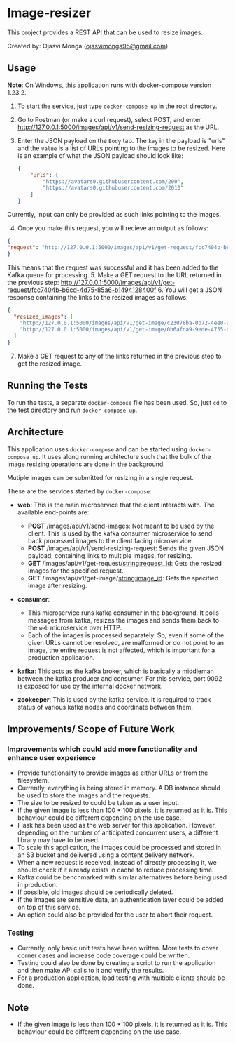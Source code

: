 # Image-resizer

This project provides a REST API that can be used to resize images.

Created by: Ojasvi Monga (ojasvimonga95@gmail.com)

## Usage

**Note**: On Windows, this application runs with docker-compose version 1.23.2.

1. To start the service, just type `docker-compose up` in the root directory.
2. Go to Postman (or make a curl request), select POST, and enter <http://127.0.0.1:5000/images/api/v1/send-resizing-request> as the URL.
3. Enter the JSON payload on the `Body` tab. The `key` in the payload is "urls" and the `value` is a list of URLs pointing to the images to be resized. Here is an example of what the JSON payload should look like:

    ```json
    {
        "urls": [
            "https://avatars0.githubusercontent.com/200",
            "https://avatars0.githubusercontent.com/2010"
        ]
    }
    ```

Currently, input can only be provided as such links pointing to the images.

4. Once you make this request, you will recieve an output as follows:

```json
{
"request": "http://127.0.0.1:5000/images/api/v1/get-request/fcc7404b-b6cd-4d75-85a6-b1494128400f"
}
```

This means that the request was successful and it has been added to the Kafka queue for processing.
5. Make a GET request to the URL returned in the previous step: <http://127.0.0.1:5000/images/api/v1/get-request/fcc7404b-b6cd-4d75-85a6-b1494128400f>
6. You will get a JSON response containing the links to the resized images as follows:

```json
{
  "resized_images": [
    "http://127.0.0.1:5000/images/api/v1/get-image/c23078ba-0b72-4ee0-9c76-be4ed055fe96",
    "http://127.0.0.1:5000/images/api/v1/get-image/0b6afda9-9ede-4755-b955-13e09b6bbd54"
  ]
}
```

7. Make a GET request to any of the links returned in the previous step to get the resized image.

## Running the Tests

To run the tests, a separate `docker-compose` file has been used. So, just `cd` to the test directory and run `docker-compose up`.

## Architecture

This application uses `docker-compose` and can be started using `docker-compose up`. It uses along running architecture such that the bulk of the image resizing operations are done in the background.

Mutiple images can be submitted for resizing in a single request.

These are the services started by `docker-compose`:

- **web**: This is the main microservice that the client interacts with. The available end-points are:

  - **POST** /images/api/v1/send-images: Not meant to be used by the client. This is used by the kafka consumer microservice to send back processed images to the client facing microservice.
  - **POST** /images/api/v1/send-resizing-request: Sends the given JSON payload, containing links to multiple images, for resizing.
  - **GET** /images/api/v1/get-request/<string:request_id>: Gets the resized images for the specified request.
  - **GET** /images/api/v1/get-image/<string:image_id>: Gets the specified image after resizing.

- **consumer**: 
  - This microservice runs kafka consumer in the background. It polls messages from kafka, resizes the images and sends them back to the `web` microservice over HTTP.
  - Each of the images is processed separately. So, even if some of the given URLs cannot be resolved, are malformed or do not point to an image, the entire request is not affected, which is important for a production application.

- **kafka**: This acts as the kafka broker, which is basically a middleman between the kafka producer and consumer. For this service, port 9092 is exposed for use by the internal docker network.

- **zookeeper**: This is used by the kafka service. It is required to track status of various kafka nodes and coordinate between them.

## Improvements/ Scope of Future Work

### Improvements which could add more functionality and enhance user experience

- Provide functionality to provide images as either URLs or from the filesystem.
- Currently, everything is being stored in memory. A DB instance should be used to store the images and the requests.
- The size to be resized to could be taken as a user input.
- If the given image is less than 100 * 100 pixels, it is returned as it is. This behaviour could be different depending on the use case.
- Flask has been used as the web server for this application. However, depending on the number of anticipated concurrent users, a different library may have to be used.
- To scale this application, the images could be processed and stored in an S3 bucket and delivered using a content delivery network.
- When a new request is received, instead of directly processing it, we should check if it already exists in cache to reduce processing time.
- Kafka could be benchmarked with similar alternatives before being used in production.
- If possible, old images should be periodically deleted.
- If the images are sensitive data, an authentication layer could be added on top of this service.
- An option could also be provided for the user to abort their request.


### Testing

- Currently, only basic unit tests have been written. More tests to cover corner cases and increase code coverage could be written.
- Testing could also be done by creating a script to run the application and then make API calls to it and verify the results.
- For a production application, load testing with multiple clients should be done.

## Note

- If the given image is less than 100 * 100 pixels, it is returned as it is. This behaviour could be different depending on the use case.
